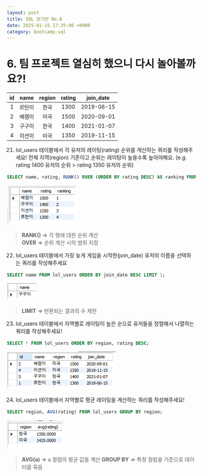 ```yaml
---
layout: post
title: SQL 걷기반 No.6
date: 2025-01-15 17:35:00 +0900
category: bootcamp-sql
---
```


# 6. 팀 프로젝트 열심히 했으니 다시 놀아볼까요?!

| id | name | region | rating | join_date |
|:--:|:----:|:------:|:------:|:---------:|
| 1  | 르탄이 | 한국  | 1300   | 2019-06-15 |
| 2  | 배캠이 | 미국  | 1500   | 2020-09-01 |
| 3  | 구구이 | 한국  | 1400   | 2021-01-07 |
| 4  | 이션이 | 미국  | 1350   | 2019-11-15 |

21. lol_users 테이블에서 각 유저의 레이팅(rating) 순위를 계산하는 쿼리를 작성해주세요! 전체 지역(region) 기준이고 순위는 레이팅이 높을수록 높아야해요. (e.g. rating 1400 유저의 순위 > rating 1350 유저의 순위)
```sql
SELECT name, rating, RANK() OVER (ORDER BY rating DESC) AS ranking FROM lol_users;
```
![walk6-21](/public/img/walk6-21.png)
> **RANK()** => 각 행에 대한 순위 계산  
**OVER** => 순위 계산 시의 범위 지정

22. lol_users 테이블에서 가장 늦게 게임을 시작한(join_date) 유저의 이름을 선택하는 쿼리를 작성해주세요
```sql
SELECT name FROM lol_users ORDER BY join_date DESC LIMIT 1;
```
![walk6-22](/public/img/walk6-22.png)
> **LIMIT** => 반환되는 결과의 수 제한

23. lol_users 테이블에서 지역별로 레이팅이 높은 순으로 유저들을 정렬해서 나열하는 쿼리를 작성해주세요!
```sql
SELECT * FROM lol_users ORDER BY region, rating DESC;
```
![walk6-23](/public/img/walk6-23.png)

24. lol_users 테이블에서 지역별로 평균 레이팅을 계산하는 쿼리를 작성해주세요!
```sql
SELECT region, AVG(rating) FROM lol_users GROUP BY region;
```
![walk6-24](/public/img/walk6-24.png)
> **AVG(a)** => a 컬럼의 평균 값을 계산
**GROUP BY** => 특정 컬럼을 기준으로 데이터를 묶음
